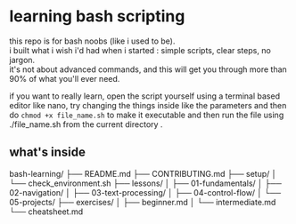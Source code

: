 # learning bash scripting

this repo is for bash noobs (like i used to be).  
i built what i wish i'd had when i started : simple scripts, clear steps, no jargon.  
it's not about advanced commands, and this will get you through more than 90% of what you'll ever need.

if you want to really learn, open the script yourself using a terminal based editor like nano, try changing the things inside like the 
parameters and then do `chmod +x file_name.sh` to make it executable and then run the file using ./file_name.sh 
from the current directory .

## what's inside

bash-learning/
├── README.md
├── CONTRIBUTING.md
├── setup/
│   └── check_environment.sh
├── lessons/
│   ├── 01-fundamentals/
│   ├── 02-navigation/
│   ├── 03-text-processing/
│   ├── 04-control-flow/
│   └── 05-projects/
├── exercises/
│   ├── beginner.md
│   └── intermediate.md
└── cheatsheet.md
